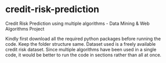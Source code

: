 # credit-risk-prediction
Credit Risk Prediction using multiple algorithms - Data Mining &amp; Web Algorithms Project

Kindly first download all the required python packages before running the code. 
Keep the folder structure same.
Dataset used is a freely available credit risk dataset.
Since multiple algorithms have been used in a single code, it would be better to run the code in sections rather than all at once. 
